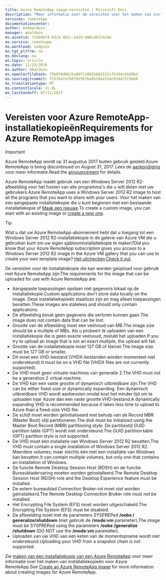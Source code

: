 ```yaml
---
title: Azure RemoteApp image-vereisten | Microsoft Docs
description: "Meer informatie over de vereisten voor het maken van installatiekopieën moet worden gebruikt met Azure RemoteApp"
services: remoteapp
documentationcenter: 
author: msmbaldwin
manager: mbaldwin
ms.assetid: 7cbb90f4-6dc9-462c-a429-088cdb57414e
ms.service: remoteapp
ms.workload: compute
ms.tgt_pltfrm: na
ms.devlang: na
ms.topic: article
ms.date: 11/23/2016
ms.author: mbaldwin
ms.openlocfilehash: 75b0f8d6b25a80f11002b683152cfb294cbb68bd
ms.sourcegitcommit: f537befafb079256fba0529ee554c034d73f36b0
ms.translationtype: MT
ms.contentlocale: nl-NL
ms.lasthandoff: 07/11/2017
---
```

# <a name="requirements-for-azure-remoteapp-images"></a><span data-ttu-id="b3741-103">Vereisten voor Azure RemoteApp-installatiekopieën</span><span class="sxs-lookup"><span data-stu-id="b3741-103">Requirements for Azure RemoteApp images</span></span>
> [!IMPORTANT]
> <span data-ttu-id="b3741-104">Azure RemoteApp wordt op 31 augustus 2017 buiten gebruik gesteld.</span><span class="sxs-lookup"><span data-stu-id="b3741-104">Azure RemoteApp is being discontinued on August 31, 2017.</span></span> <span data-ttu-id="b3741-105">Lees de [aankondiging](https://go.microsoft.com/fwlink/?linkid=821148) voor meer informatie.</span><span class="sxs-lookup"><span data-stu-id="b3741-105">Read the [announcement](https://go.microsoft.com/fwlink/?linkid=821148) for details.</span></span>
> 
> 

<span data-ttu-id="b3741-106">Azure RemoteApp maakt gebruik van een Windows Server 2012 R2-afbeelding voor het hosten van alle programma's die u wilt delen met uw gebruikers.</span><span class="sxs-lookup"><span data-stu-id="b3741-106">Azure RemoteApp uses a Windows Server 2012 R2 image to host all the programs that you want to share with your users.</span></span> <span data-ttu-id="b3741-107">Voor het maken van een aangepaste installatiekopie die u kunt beginnen met een bestaande installatiekopie of [Maak een nieuwe](remoteapp-create-custom-image.md).</span><span class="sxs-lookup"><span data-stu-id="b3741-107">To create a custom image, you can start with an existing image or [create a new one](remoteapp-create-custom-image.md).</span></span>

> [!TIP]
> <span data-ttu-id="b3741-108">Wist u dat uw Azure RemoteApp-abonnement hebt dat u toegang tot een Windows Server 2012 R2-installatiekopie in de galerie van Azure VM die u gebruiken kunt om uw eigen sjablooninstallatiekopie te maken?</span><span class="sxs-lookup"><span data-stu-id="b3741-108">Did you know that your Azure RemoteApp subscription gives you access to a Windows Server 2012 R2 image in the Azure VM gallery that you can use to create your own template image?</span></span> <span data-ttu-id="b3741-109">[Het uitchecken](remoteapp-image-on-azurevm.md).</span><span class="sxs-lookup"><span data-stu-id="b3741-109">[Check it out](remoteapp-image-on-azurevm.md).</span></span>  
> 
> 

<span data-ttu-id="b3741-110">De vereisten voor de installatiekopie die kan worden geüpload voor gebruik met Azure RemoteApp zijn:</span><span class="sxs-lookup"><span data-stu-id="b3741-110">The requirements for the image that can be uploaded for use with Azure RemoteApp are:</span></span>

* <span data-ttu-id="b3741-111">Aangepaste toepassingen opslaan niet gegevens lokaal op de installatiekopie.</span><span class="sxs-lookup"><span data-stu-id="b3741-111">Custom applications don’t store data locally on the image.</span></span> <span data-ttu-id="b3741-112">Deze installatiekopieën staatloze zijn en mag alleen toepassingen bevatten.</span><span class="sxs-lookup"><span data-stu-id="b3741-112">These images are stateless and should only contain applications.</span></span>
* <span data-ttu-id="b3741-113">De afbeelding bevat geen gegevens die verloren kunnen gaan.</span><span class="sxs-lookup"><span data-stu-id="b3741-113">The image does not contain data that can be lost.</span></span>
* <span data-ttu-id="b3741-114">Grootte van de afbeelding moet een veelvoud van MB.</span><span class="sxs-lookup"><span data-stu-id="b3741-114">The image size should be a multiple of MBs.</span></span> <span data-ttu-id="b3741-115">Als u probeert te uploaden van een installatiekopie die is geen exacte veelvoud, mislukt het uploaden.</span><span class="sxs-lookup"><span data-stu-id="b3741-115">If you try to upload an image that is not an exact multiple, the upload will fail.</span></span>
* <span data-ttu-id="b3741-116">Grootte van de installatiekopie moet 127 GB of kleiner.</span><span class="sxs-lookup"><span data-stu-id="b3741-116">The image size must be 127 GB or smaller.</span></span>
* <span data-ttu-id="b3741-117">Dit moet een VHD-bestand (VHDX-bestanden worden momenteel niet ondersteund).</span><span class="sxs-lookup"><span data-stu-id="b3741-117">It must be on a VHD file (VHDX files are not currently supported).</span></span>
* <span data-ttu-id="b3741-118">De VHD moet geen virtuele machines van generatie 2.</span><span class="sxs-lookup"><span data-stu-id="b3741-118">The VHD must not be a generation 2 virtual machine.</span></span>
* <span data-ttu-id="b3741-119">De VHD kan een vaste grootte of dynamisch uitbreidbare zijn.</span><span class="sxs-lookup"><span data-stu-id="b3741-119">The VHD can be either fixed-size or dynamically expanding.</span></span> <span data-ttu-id="b3741-120">Een dynamisch uitbreidbare VHD wordt aanbevolen omdat kost het minder tijd om te uploaden naar Azure dan een vaste grootte VHD-bestand.</span><span class="sxs-lookup"><span data-stu-id="b3741-120">A dynamically expanding VHD is recommended because it takes less time to upload to Azure than a fixed-size VHD file.</span></span>
* <span data-ttu-id="b3741-121">De schijf moet worden geïnitialiseerd met behulp van de Record MBR (Master Boot) stijl partitioneren.</span><span class="sxs-lookup"><span data-stu-id="b3741-121">The disk must be initialized using the Master Boot Record (MBR) partitioning style.</span></span> <span data-ttu-id="b3741-122">De partitiestijl GUID partition table (GPT) wordt niet ondersteund.</span><span class="sxs-lookup"><span data-stu-id="b3741-122">The GUID partition table (GPT) partition style is not supported.</span></span>
* <span data-ttu-id="b3741-123">De VHD moet één installatie van Windows Server 2012 R2 bevatten.</span><span class="sxs-lookup"><span data-stu-id="b3741-123">The VHD must contain a single installation of Windows Server 2012 R2.</span></span> <span data-ttu-id="b3741-124">Meerdere volumes, maar slechts één met een installatie van Windows kan bevatten.</span><span class="sxs-lookup"><span data-stu-id="b3741-124">It can contain multiple volumes, but only one that contains an installation of Windows.</span></span>
* <span data-ttu-id="b3741-125">De functie Remote Desktop Session Host (RDSH) en de functie Bureaubladervaring moeten worden geïnstalleerd.</span><span class="sxs-lookup"><span data-stu-id="b3741-125">The Remote Desktop Session Host (RDSH) role and the Desktop Experience feature must be installed.</span></span>
* <span data-ttu-id="b3741-126">De extern bureaublad Connection Broker-rol moet *niet* worden geïnstalleerd.</span><span class="sxs-lookup"><span data-stu-id="b3741-126">The Remote Desktop Connection Broker role must *not* be installed.</span></span>
* <span data-ttu-id="b3741-127">Het Encrypting File System (EFS) moet worden uitgeschakeld.</span><span class="sxs-lookup"><span data-stu-id="b3741-127">The Encrypting File System (EFS) must be disabled.</span></span>
* <span data-ttu-id="b3741-128">De afbeelding moet met de parameters SYSPREPed **/oobe / generalize/shutdown** (niet gebruik de **/mode:vm** parameter).</span><span class="sxs-lookup"><span data-stu-id="b3741-128">The image must be SYSPREPed using the parameters **/oobe /generalize /shutdown** (DO NOT use the **/mode:vm** parameter).</span></span>
* <span data-ttu-id="b3741-129">Uploaden van uw VHD van een keten van de momentopname wordt niet ondersteund.</span><span class="sxs-lookup"><span data-stu-id="b3741-129">Uploading your VHD from a snapshot chain is not supported.</span></span>

<span data-ttu-id="b3741-130">Zie [maken van een installatiekopie van een Azure RemoteApp](remoteapp-imageoptions.md) voor meer informatie over het maken van installatiekopieën voor Azure RemoteApp.</span><span class="sxs-lookup"><span data-stu-id="b3741-130">See [Create an Azure RemoteApp image](remoteapp-imageoptions.md) for more information about creating images for Azure RemoteApp.</span></span>


